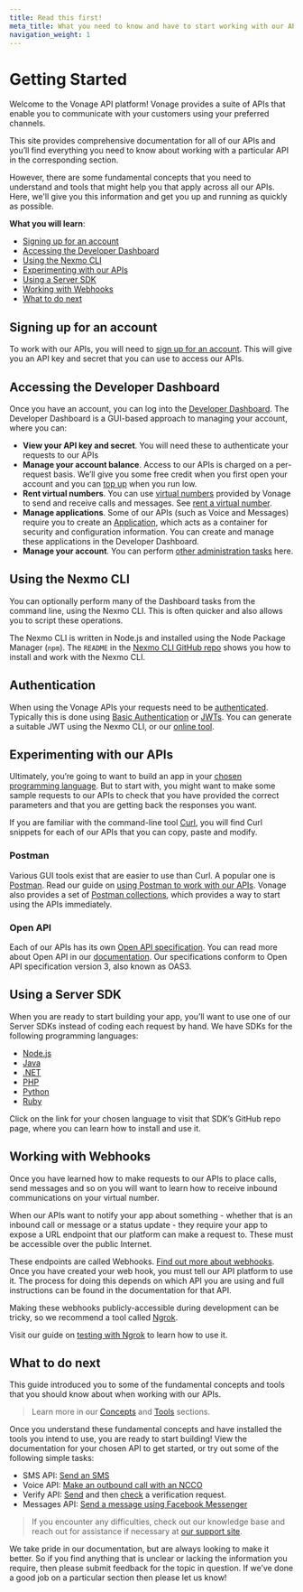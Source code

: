 ```yaml
---
title: Read this first!
meta_title: What you need to know and have to start working with our APIs
navigation_weight: 1
---
```


# Getting Started

Welcome to the Vonage API platform! Vonage provides a suite of APIs that enable you to communicate with your customers using your preferred channels. 

This site provides comprehensive documentation for all of our APIs and you’ll find everything you need to know about working with a particular API in the corresponding section.

However, there are some fundamental concepts that you need to understand and tools that might help you that apply across all our APIs. Here, we'll give you this information and get you up and running as quickly as possible.

**What you will learn**:

- [Signing up for an account](#signing-up-for-an-account)
- [Accessing the Developer Dashboard](#accessing-the-developer-dashboard)
- [Using the Nexmo CLI](#using-the-nexmo-cli)
- [Experimenting with our APIs](#experimenting-with-our-apis)
- [Using a Server SDK](#using-a-server-sdk)
- [Working with Webhooks](#working-with-webhooks)
- [What to do next](#what-to-do-next)

## Signing up for an account

To work with our APIs, you will need to [sign up for an account](/account/guides/dashboard-management#create-and-configure-a-nexmo-account). This will give you an API key and secret that you can use to access our APIs.

## Accessing the Developer Dashboard

Once you have an account, you can log into the [Developer Dashboard](/account/guides/dashboard-management#using-the-nexmo-dashboard-for-account-management). The Developer Dashboard is a GUI-based approach to managing your account, where you can:

* **View your API key and secret**. You will need these to authenticate your requests to our APIs
* **Manage your account balance**. Access to our APIs is charged on a  per-request basis. We’ll give you some free credit when you first open your account and you can [top up](/numbers/guides/payments) when you run low.
* **Rent virtual numbers**. You can use [virtual numbers](/concepts/guides/glossary#virtual-number) provided by Vonage to send and receive calls and messages. See [rent a virtual number](/numbers/guides/number-management#rent-a-virtual-number).
* **Manage applications**. Some of our APIs (such as Voice and Messages) require you to create an [Application](/application/overview), which acts as a container for security and configuration information. You can create and manage these applications in the Developer Dashboard.
* **Manage your account**. You can perform [other administration tasks](/account/guides/dashboard-management) here.

## Using the Nexmo CLI

You can optionally perform many of the Dashboard tasks from the command line, using the Nexmo CLI. This is often quicker and also allows you to script these operations.

The Nexmo CLI is written in Node.js and installed using the Node Package Manager (`npm`). The `README` in the [Nexmo CLI GitHub repo](https://github.com/Nexmo/nexmo-cli) shows you how to install and work with the Nexmo CLI.

## Authentication

When using the Vonage APIs your requests need to be [authenticated](/concepts/authentication). Typically this is done using [Basic Authentication](/concepts/authentication#basic-authentication) or [JWTs](/concepts/authentication#jwts). You can generate a suitable JWT using the Nexmo CLI, or our [online tool](/jwt).

## Experimenting with our APIs

Ultimately, you’re going to want to build an app in your [chosen programming language](#using-a-server-sdk). But to start with, you might want to make some sample requests to our APIs to check that you have provided the correct parameters and that you are getting back the responses you want.

If you are familiar with the command-line tool [Curl](https://curl.haxx.se/), you will find Curl snippets for each of our APIs that you can copy, paste and modify.

### Postman

Various GUI tools exist that are easier to use than Curl. A popular one is [Postman](https://www.postman.com/). Read our guide on [using Postman to work with our APIs](/tools/postman). Vonage also provides a set of [Postman collections](/concepts/guides/openapi#postman-collections), which provides a way to start using the APIs immediately.

### Open API

Each of our APIs has its own [Open API specification](/api). You can read more about Open API in our [documentation](/concepts/guides/openapi). Our specifications conform to Open API specification version 3, also known as OAS3.

## Using a Server SDK

When you are ready to start building your app, you’ll want to use one of our Server SDKs instead of coding each request by hand. We have SDKs for the following programming languages:

- [Node.js](https://github.com/nexmo/nexmo-node)
- [Java](https://github.com/nexmo/nexmo-java)
- [.NET](https://github.com/nexmo/nexmo-dotnet)
- [PHP](https://github.com/nexmo/nexmo-php)
- [Python](https://github.com/nexmo/nexmo-python)
- [Ruby](https://github.com/nexmo/nexmo-ruby)

Click on the link for your chosen language to visit that SDK’s GitHub repo page, where you can learn how to install and use it.

## Working with Webhooks

Once you have learned how to make requests to our APIs to place calls, send messages and so on you will want to learn how to receive inbound communications on your virtual number.

When our APIs want to notify your app about something - whether that is an inbound call or message or a status update - they require your app to expose a URL endpoint that our platform can make a request to. These must be accessible over the public Internet.

These endpoints are called Webhooks. [Find out more about webhooks](/concepts/guides/webhooks). Once you have created your web hook, you must tell our API platform to use it. The process for doing this depends on which API you are using and full instructions can be found in the documentation for that API.

Making these webhooks publicly-accessible during development can be tricky, so we recommend a tool called [Ngrok](https://ngrok.com/).

Visit our guide on [testing with Ngrok](https://developer.nexmo.com/tools/ngrok) to learn how to use it.

## What to do next

This guide introduced you to some of the fundamental concepts and tools that you should know about when working with our APIs.

> Learn more in our [Concepts](/concepts/overview) and [Tools](https://developer.nexmo.com/tools) sections.

Once you understand these fundamental concepts and have installed the tools you intend to use, you are ready to start building! View the documentation for your chosen API to get started, or try out some of the following simple tasks:

* SMS API: [Send an SMS](/messaging/sms/code-snippets/send-an-sms)
* Voice API: [Make an outbound call with an NCCO](/voice/voice-api/code-snippets/make-an-outbound-call-with-ncco)
* Verify API: [Send](/verify/code-snippets/send-verify-request) and then [check](/verify/code-snippets/check-verify-request) a verification request.
* Messages API: [Send a message using Facebook Messenger](/messages/code-snippets/messenger/send-text)

> If you encounter any difficulties, check out our knowledge base and reach out for assistance if necessary at [our support site](https://help.nexmo.com/).

We take pride in our documentation, but are always looking to make it better. So if you find anything that is unclear or lacking the information you require, then please submit feedback for the topic in question. If we’ve done a good job on a particular section then please let us know!
